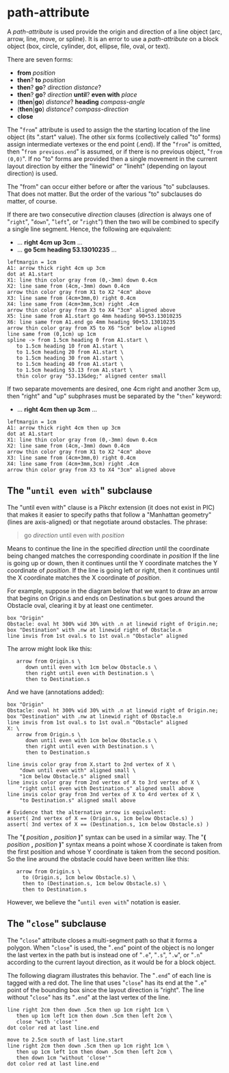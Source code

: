 # path-attribute

A *path-attribute* is used provide the origin and direction of a line
object (arc, arrow, line, move, or spline).  It is an error to use a
*path-attribute* on
a block object (box, circle, cylinder, dot, ellipse, file, oval, or text).

There are seven forms:

  *  **from** *position*
  *  **then**? **to** *position*
  *  **then**? **go**? *direction* *distance*?
  *  **then**? **go**? *direction* **until**? **even with** *place*
  *  (**then**|**go**) *distance*? **heading** *compass-angle*
  *  (**then**|**go**) *distance*? *compass-direction*
  *  **close**

The "`from`" attribute is used to assign the the starting location
of the line object (its ".start" value).  The other six forms
(collectively called "to" forms) assign
intermediate vertexes or the end point (.end).   If the "`from`"
is omitted, then "`from previous.end`" is assumed, or if there
is no previous object, "`from (0,0)`".   If no "to" forms are
provided then a single movement in the current layout direction
by either the "linewid" or "lineht" (depending on layout direction)
is used.

The "from" can occur
either before or after the various "to" subclauses.  That does not
matter.  But the order of the various "to" subclauses do matter, of course.

If there are two consecutive *direction* clauses (*direction* is
always one of "`right`", "`down`", "`left`", or "`right`") then
the two will be combined to specify a single line segment.
Hence, the following are equivalent:


  *  ... **right 4cm up 3cm** ...
  *  ... **go 5cm heading 53.13010235** ...

~~~ pikchr
leftmargin = 1cm
A1: arrow thick right 4cm up 3cm
dot at A1.start
X1: line thin color gray from (0,-3mm) down 0.4cm
X2: line same from (4cm,-3mm) down 0.4cm
arrow thin color gray from X1 to X2 "4cm" above
X3: line same from (4cm+3mm,0) right 0.4cm
X4: line same from (4cm+3mm,3cm) right .4cm
arrow thin color gray from X3 to X4 "3cm" aligned above
X5: line same from A1.start go 4mm heading 90+53.13010235
X6: line same from A1.end go 4mm heading 90+53.13010235
arrow thin color gray from X5 to X6 "5cm" below aligned
line same from (0,1cm) up 1cm
spline -> from 1.5cm heading 0 from A1.start \
   to 1.5cm heading 10 from A1.start \
   to 1.5cm heading 20 from A1.start \
   to 1.5cm heading 30 from A1.start \
   to 1.5cm heading 40 from A1.start \
   to 1.5cm heading 53.13 from A1.start \
   thin color gray "53.13&deg;" aligned center small
~~~

If two separate movements are desired, one 4cm right and another 3cm up,
then "right" and "up" subphrases must be separated by the "`then`" keyword:

  *  ... **right 4cm then up 3cm** ...

~~~ pikchr
leftmargin = 1cm
A1: arrow thick right 4cm then up 3cm
dot at A1.start
X1: line thin color gray from (0,-3mm) down 0.4cm
X2: line same from (4cm,-3mm) down 0.4cm
arrow thin color gray from X1 to X2 "4cm" above
X3: line same from (4cm+3mm,0) right 0.4cm
X4: line same from (4cm+3mm,3cm) right .4cm
arrow thin color gray from X3 to X4 "3cm" aligned above
~~~

## The "`until even with`" subclause

The "until even with" clause is a Pikchr extension (it does not exist
in PIC) that makes it easier to specify paths that follow a
"Manhattan geometry" (lines are axis-aligned) or that negotiate around
obstacles.  The phrase:

>  go *direction* until even with *position*

Means to continue the line in the specified *direction* until the
coordinate being changed matches the corresponding coordinate in
*position* If the line is going up or down, then it continues until
the Y coordinate matches the Y coordinate of *position*.  If the line
is going left or right, then it continues until
the X coordinate matches the X coordinate of *position*.

For example, suppose in the diagram below that we want to draw an arrow 
that begins on Origin.s and ends on Destination.s but goes around
the Obstacle oval, clearing it by at least one centimeter.

~~~ pikchr toggle
box "Origin"
Obstacle: oval ht 300% wid 30% with .n at linewid right of Origin.ne;
box "Destination" with .nw at linewid right of Obstacle.n
line invis from 1st oval.s to 1st oval.n "Obstacle" aligned
~~~

The arrow might look like this:

~~~
   arrow from Origin.s \
      down until even with 1cm below Obstacle.s \
      then right until even with Destination.s \
      then to Destination.s
~~~

And we have (annotations added):

~~~ pikchr toggle
box "Origin"
Obstacle: oval ht 300% wid 30% with .n at linewid right of Origin.ne;
box "Destination" with .nw at linewid right of Obstacle.n
line invis from 1st oval.s to 1st oval.n "Obstacle" aligned
X: \
   arrow from Origin.s \
      down until even with 1cm below Obstacle.s \
      then right until even with Destination.s \
      then to Destination.s

line invis color gray from X.start to 2nd vertex of X \
    "down until even with" aligned small \
    "1cm below Obstacle.s" aligned small
line invis color gray from 2nd vertex of X to 3rd vertex of X \
    "right until even with Destination.s" aligned small above
line invis color gray from 3nd vertex of X to 4rd vertex of X \
    "to Destination.s" aligned small above

# Evidence that the alternative arrow is equivalent:
assert( 2nd vertex of X == (Origin.s, 1cm below Obstacle.s) )
assert( 3nd vertex of X == (Destination.s, 1cm below Obstacle.s) )
~~~

The "**(** *position* **,** *position* **)**" syntax can be used
in a similar way.  The "**(** *position* **,** *position* **)**"
syntax means a point whose X coordinate is taken from the first
position and whose Y coordinate is taken from the second position.
So the line around the obstacle could have been written like this:

~~~ 
   arrow from Origin.s \
     to (Origin.s, 1cm below Obstacle.s) \
     then to (Destination.s, 1cm below Obstacle.s) \
     then to Destination.s
~~~

However, we believe the "`until even with`" notation is easier.

## The "`close`" subclause

The "`close`" attribute closes a multi-segment path so that it
forms a polygon.  When "`close`" is used, the "`.end`" point of the
object is no longer the last vertex in the path but is instead
one of "`.e`", "`.s`", "`.w`", or "`.n`" according to the current
layout direction, as it would be for a block object.

The following diagram illustrates this behavior.  The "`.end`" of
each line is tagged with a red dot.  The line that uses "`close`"
has its end at the "`.e`" point of the bounding box since the
layout direction is "right".  The line without "`close`" has its
"`.end`" at the last vertex of the line.

~~~ pikchr toggle
line right 2cm then down .5cm then up 1cm right 1cm \
   then up 1cm left 1cm then down .5cm then left 2cm \
   close "with 'close'"
dot color red at last line.end

move to 2.5cm south of last line.start
line right 2cm then down .5cm then up 1cm right 1cm \
   then up 1cm left 1cm then down .5cm then left 2cm \
   then down 1cm "without 'close'"
dot color red at last line.end
~~~
